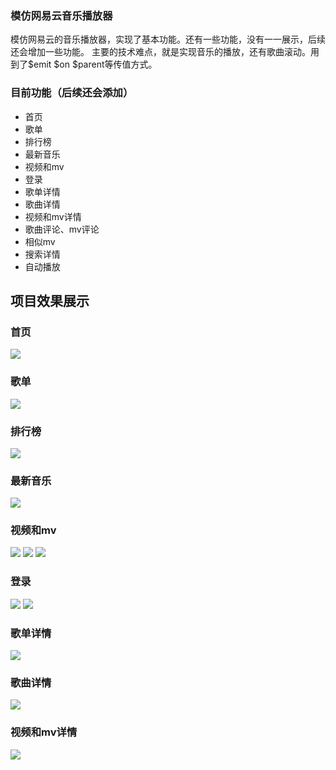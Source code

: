 ### 模仿网易云音乐播放器
模仿网易云的音乐播放器，实现了基本功能。还有一些功能，没有一一展示，后续还会增加一些功能。
主要的技术难点，就是实现音乐的播放，还有歌曲滚动。用到了$emit $on $parent等传值方式。
### 目前功能（后续还会添加）
* 首页
* 歌单
* 排行榜
* 最新音乐
* 视频和mv
* 登录
* 歌单详情
* 歌曲详情
* 视频和mv详情
* 歌曲评论、mv评论
* 相似mv
* 搜索详情
* 自动播放
## 项目效果展示
### 首页
![](https://github.com/scw-git/music/blob/master/img/%E9%A6%96%E9%A1%B5.png)
### 歌单
![](https://github.com/scw-git/music/blob/master/img/%E6%AD%8C%E5%8D%95.png)
### 排行榜
![](https://github.com/scw-git/music/blob/master/img/%E6%8E%92%E8%A1%8C%E6%A6%9C.png)
### 最新音乐
![](https://github.com/scw-git/music/blob/master/img/%E6%9C%80%E6%96%B0%E9%9F%B3%E4%B9%90.png)
### 视频和mv
![](https://github.com/scw-git/music/blob/master/img/%E8%A7%86%E9%A2%911.png)
![](https://github.com/scw-git/music/blob/master/img/%E8%A7%86%E9%A2%912.png)
![](https://github.com/scw-git/music/blob/master/img/%E8%A7%86%E9%A2%91%E5%92%8Cmv%E8%AF%A6%E6%83%85.png)
### 登录
![](https://github.com/scw-git/music/blob/master/img/%E7%99%BB%E5%BD%95.png)
![](https://github.com/scw-git/music/blob/master/img/%E7%99%BB%E5%BD%95%E5%90%8E.png)
### 歌单详情
![](https://github.com/scw-git/music/blob/master/img/%E6%AD%8C%E5%8D%95%E8%AF%A6%E6%83%85.png)
### 歌曲详情
![](https://github.com/scw-git/music/blob/master/img/%E6%AD%8C%E6%9B%B2%E8%AF%A6%E6%83%85.png)
### 视频和mv详情
![](https://github.com/scw-git/music/blob/master/img/%E8%A7%86%E9%A2%91%E5%92%8Cmv%E8%AF%A6%E6%83%85.png)


